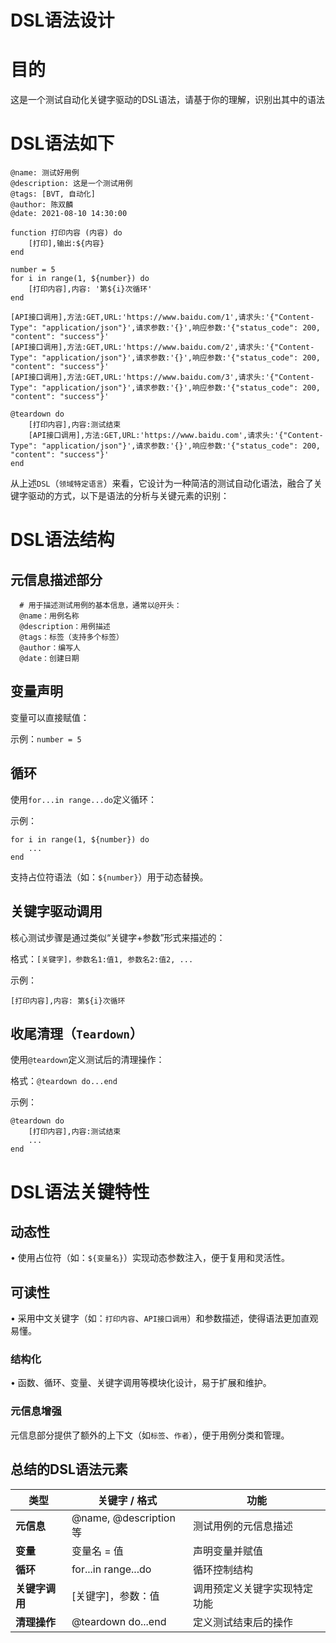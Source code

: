# DSL语法设计

# 目的

这是一个测试自动化关键字驱动的DSL语法，请基于你的理解，识别出其中的语法

# DSL语法如下

```
@name: 测试好用例
@description: 这是一个测试用例
@tags: [BVT, 自动化]
@author: 陈双麟
@date: 2021-08-10 14:30:00

function 打印内容 (内容) do
    [打印],输出:${内容}
end

number = 5
for i in range(1, ${number}) do
    [打印内容],内容: '第${i}次循环'
end

[API接口调用],方法:GET,URL:'https://www.baidu.com/1',请求头:'{"Content-Type": "application/json"}',请求参数:'{}',响应参数:'{"status_code": 200, "content": "success"}'
[API接口调用],方法:GET,URL:'https://www.baidu.com/2',请求头:'{"Content-Type": "application/json"}',请求参数:'{}',响应参数:'{"status_code": 200, "content": "success"}'
[API接口调用],方法:GET,URL:'https://www.baidu.com/3',请求头:'{"Content-Type": "application/json"}',请求参数:'{}',响应参数:'{"status_code": 200, "content": "success"}'

@teardown do
    [打印内容],内容:测试结束
    [API接口调用],方法:GET,URL:'https://www.baidu.com',请求头:'{"Content-Type": "application/json"}',请求参数:'{}',响应参数:'{"status_code": 200, "content": "success"}'
end
```

从上述`DSL`（`领域特定语言`）来看，它设计为一种简洁的测试自动化语法，融合了关键字驱动的方式，以下是语法的分析与关键元素的识别：

# **DSL语法结构**

## **元信息描述部分**

```
  # 用于描述测试用例的基本信息，通常以@开头：
  @name：用例名称
  @description：用例描述
  @tags：标签（支持多个标签）
  @author：编写人
  @date：创建日期

```

## **变量声明**

变量可以直接赋值：

示例：`number = 5`

## **循环**

使用`for...in range...do`定义循环：

示例：

```
for i in range(1, ${number}) do
    ...
end
```

支持占位符语法（如：`${number}`）用于动态替换。

## **关键字驱动调用**

核心测试步骤是通过类似“关键字+参数”形式来描述的：

格式：`[关键字]，参数名1:值1, 参数名2:值2, ...`

示例：

```
[打印内容],内容: 第${i}次循环
```

## **收尾清理（`Teardown`）**

使用`@teardown`定义测试后的清理操作：

格式：`@teardown do...end`

示例：

```
@teardown do
    [打印内容],内容:测试结束
    ...
end

```

# **DSL语法关键特性**

## **动态性**

• 使用占位符（如：`${变量名}`）实现动态参数注入，便于复用和灵活性。

## **可读性**

• 采用中文关键字（如：`打印内容`、`API接口调用`）和参数描述，使得语法更加直观易懂。

### **结构化**

• 函数、循环、变量、关键字调用等模块化设计，易于扩展和维护。

### **元信息增强**

元信息部分提供了额外的上下文（如`标签`、`作者`），便于用例分类和管理。

## **总结的DSL语法元素**

| **类型** | **关键字 / 格式** | **功能** |
| --- | --- | --- |
| **元信息** | @name, @description 等 | 测试用例的元信息描述 |
| **变量** | 变量名 = 值 | 声明变量并赋值 |
| **循环** | for...in range...do | 循环控制结构 |
| **关键字调用** | [关键字]，参数：值 | 调用预定义关键字实现特定功能 |
| **清理操作** | @teardown do...end | 定义测试结束后的操作 |